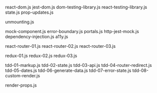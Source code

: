 react-dom.js
jest-dom.js
dom-testing-library.js
react-testing-library.js
state.js
prop-updates.js

unmounting.js

mock-component.js
error-boundary.js
portals.js
http-jest-mock.js
dependency-injection.js
a11y.js

react-router-01.js
react-router-02.js
react-router-03.js

redux-01.js
redux-02.js
redux-03.js

tdd-01-markup.js
tdd-02-state.js
tdd-03-api.js
tdd-04-router-redirect.js
tdd-05-dates.js
tdd-06-generate-data.js
tdd-07-error-state.js
tdd-08-custom-render.js

render-props.js
